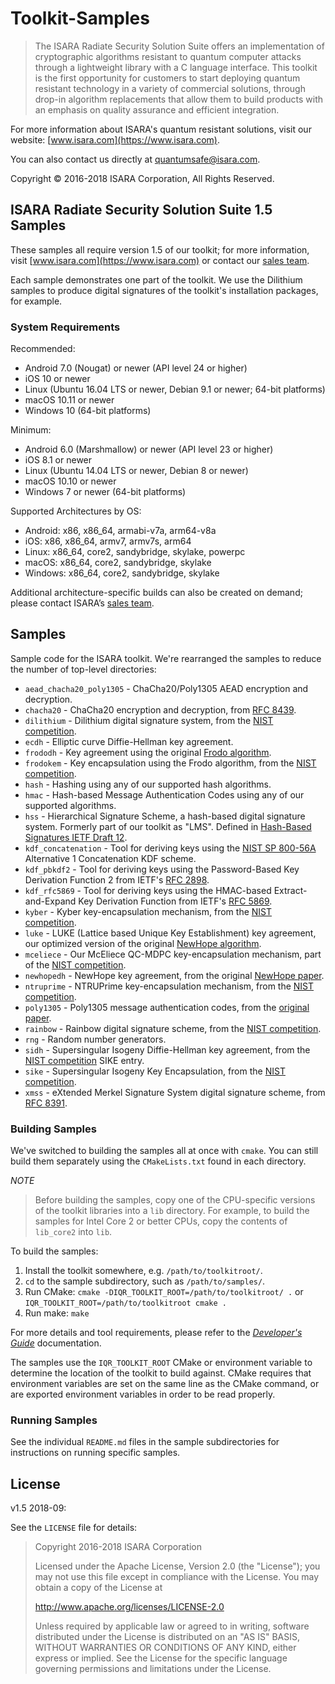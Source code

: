 # Toolkit-Samples

> The ISARA Radiate Security Solution Suite offers an implementation of
> cryptographic algorithms resistant to quantum computer attacks through a
> lightweight library with a C language interface. This toolkit is the first
> opportunity for customers to start deploying quantum resistant technology in
> a variety of commercial solutions, through drop-in algorithm replacements
> that allow them to build products with an emphasis on quality assurance and
> efficient integration.

For more information about ISARA's quantum resistant solutions, visit
our website: [www.isara.com](https://www.isara.com).

You can also contact us directly at
[quantumsafe@isara.com](mailto:quantumsafe@isara.com).

Copyright &copy; 2016-2018 ISARA Corporation, All Rights Reserved.

## ISARA Radiate Security Solution Suite 1.5 Samples

These samples all require version 1.5 of our toolkit; for more information,
visit [www.isara.com](https://www.isara.com) or contact our
[sales team](mailto:quantumsafe@isara.com).

Each sample demonstrates one part of the toolkit. We use the Dilithium samples
to produce digital signatures of the toolkit's installation packages, for
example.

### System Requirements

Recommended:

* Android 7.0 (Nougat) or newer (API level 24 or higher)
* iOS 10 or newer
* Linux (Ubuntu 16.04 LTS or newer, Debian 9.1 or newer; 64-bit platforms)
* macOS 10.11 or newer
* Windows 10 (64-bit platforms)

Minimum:

* Android 6.0 (Marshmallow) or newer (API level 23 or higher)
* iOS 8.1 or newer
* Linux (Ubuntu 14.04 LTS or newer, Debian 8 or newer)
* macOS 10.10 or newer
* Windows 7 or newer (64-bit platforms)

Supported Architectures by OS:

* Android: x86, x86_64, armabi-v7a, arm64-v8a
* iOS: x86, x86_64, armv7, armv7s, arm64
* Linux: x86_64, core2, sandybridge, skylake, powerpc
* macOS: x86_64, core2, sandybridge, skylake
* Windows: x86_64, core2, sandybridge, skylake

Additional architecture-specific builds can also be created on demand; please
contact ISARA’s [sales team](mailto:quantumsafe@isara.com).

## Samples

Sample code for the ISARA toolkit. We're rearranged the samples to reduce the
number of top-level directories:

* `aead_chacha20_poly1305` - ChaCha20/Poly1305 AEAD encryption and decryption.
* `chacha20` - ChaCha20 encryption and decryption, from
  [RFC 8439](https://tools.ietf.org/html/rfc8439).
* `dilithium` - Dilithium digital signature system, from the
  [NIST competition](https://csrc.nist.gov/Projects/Post-Quantum-Cryptography/Round-1-Submissions).
* `ecdh` - Elliptic curve Diffie-Hellman key agreement.
* `frododh` - Key agreement using the original
  [Frodo algorithm](https://eprint.iacr.org/2016/659).
* `frodokem` - Key encapsulation using the Frodo algorithm, from the
  [NIST competition](https://csrc.nist.gov/Projects/Post-Quantum-Cryptography/Round-1-Submissions).
* `hash` - Hashing using any of our supported hash algorithms.
* `hmac` - Hash-based Message Authentication Codes using any of our supported
  algorithms.
* `hss` - Hierarchical Signature Scheme, a hash-based digital signature system.
  Formerly part of our toolkit as "LMS". Defined in
  [Hash-Based Signatures IETF Draft 12](https://tools.ietf.org/html/draft-mcgrew-hash-sigs-12).
* `kdf_concatenation` - Tool for deriving keys using the
  [NIST SP 800-56A](http://nvlpubs.nist.gov/nistpubs/SpecialPublications/NIST.SP.800-56Ar2.pdf)
  Alternative 1 Concatenation KDF scheme.
* `kdf_pbkdf2` - Tool for deriving keys using the Password-Based Key Derivation
  Function 2 from IETF's
  [RFC 2898](https://tools.ietf.org/html/rfc2898#appendix-A.2).
* `kdf_rfc5869` - Tool for deriving keys using the HMAC-based
  Extract-and-Expand Key Derivation Function from IETF's
  [RFC 5869](https://tools.ietf.org/html/rfc5869).
* `kyber` - Kyber key-encapsulation mechanism, from the
  [NIST competition](https://csrc.nist.gov/Projects/Post-Quantum-Cryptography/Round-1-Submissions).
* `luke` - LUKE (Lattice based Unique Key Establishment) key agreement, our
  optimized version of the original
  [NewHope algorithm](https://eprint.iacr.org/2015/1092/).
* `mceliece` - Our McEliece QC-MDPC key-encapsulation mechanism, part of the
  [NIST competition](https://csrc.nist.gov/Projects/Post-Quantum-Cryptography/Round-1-Submissions).
* `newhopedh` - NewHope key agreement, from the original
  [NewHope paper](https://eprint.iacr.org/2015/1092/).
* `ntruprime` - NTRUPrime key-encapsulation mechanism, from the
  [NIST competition](https://csrc.nist.gov/Projects/Post-Quantum-Cryptography/Round-1-Submissions).
* `poly1305` - Poly1305 message authentication codes, from the
  [original paper](https://cr.yp.to/mac.html).
* `rainbow` - Rainbow digital signature scheme, from the
  [NIST competition](https://csrc.nist.gov/Projects/Post-Quantum-Cryptography/Round-1-Submissions).
* `rng` - Random number generators.
* `sidh` - Supersingular Isogeny Diffie-Hellman key agreement, from the
  [NIST competition](https://csrc.nist.gov/Projects/Post-Quantum-Cryptography/Round-1-Submissions)
  SIKE entry.
* `sike` - Supersingular Isogeny Key Encapsulation, from the
  [NIST competition](https://csrc.nist.gov/Projects/Post-Quantum-Cryptography/Round-1-Submissions).
* `xmss` - eXtended Merkel Signature System digital signature scheme, from
  [RFC 8391](https://tools.ietf.org/html/rfc8391).

### Building Samples

We've switched to building the samples all at once with `cmake`. You can still
build them separately using the `CMakeLists.txt` found in each directory.

*NOTE*

> Before building the samples, copy one of the CPU-specific versions of the
> toolkit libraries into a `lib` directory. For example, to build the samples
> for Intel Core 2 or better CPUs, copy the contents of `lib_core2` into `lib`.

To build the samples:

1. Install the toolkit somewhere, e.g. `/path/to/toolkitroot/`.
2. `cd` to the sample subdirectory, such as `/path/to/samples/`.
3. Run CMake: `cmake -DIQR_TOOLKIT_ROOT=/path/to/toolkitroot/ .` or
`IQR_TOOLKIT_ROOT=/path/to/toolkitroot cmake .`
4. Run make: `make`

For more details and tool requirements, please refer to the
_[Developer's Guide](https://www.isara.com/toolkit/1.4/doc/guide/guide.html)_
documentation.

The samples use the `IQR_TOOLKIT_ROOT` CMake or environment variable to
determine the location of the toolkit to build against. CMake requires that
environment variables are set on the same line as the CMake command, or are
exported environment variables in order to be read properly.

### Running Samples

See the individual `README.md` files in the sample subdirectories for
instructions on running specific samples.

## License

v1.5 2018-09:

See the `LICENSE` file for details:

> Copyright 2016-2018 ISARA Corporation
>
> Licensed under the Apache License, Version 2.0 (the "License");
> you may not use this file except in compliance with the License.
> You may obtain a copy of the License at
>
> http://www.apache.org/licenses/LICENSE-2.0
>
> Unless required by applicable law or agreed to in writing, software
> distributed under the License is distributed on an "AS IS" BASIS,
> WITHOUT WARRANTIES OR CONDITIONS OF ANY KIND, either express or implied.
> See the License for the specific language governing permissions and
> limitations under the License.
